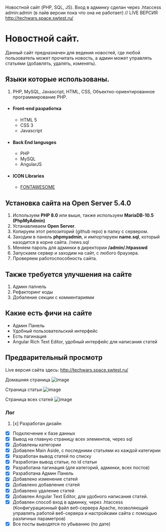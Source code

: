 Новостной сайт (PHP, SQL, JS). Вход в админку сделан через .htaccess admin:admin (в лайв версии пока что она не работает) // LIVE ВЕРСИЯ http://techwars.space.swtest.ru/ 

# Новостной сайт.

Данный сайт предназначен для ведения новостей, где любой пользователь может прочитать новость, а админ может управлять статьями (добавлять, удалять, изменять).

## Языки которые использованы.
1. PHP, MySQL, Javascript, HTML, CSS, Объектно-ориентированное программирование PHP.

- #### Front-end разработка
    - HTML 5
    - CSS 3
    - Javascript

- #### Back End langusges
    - PHP
    - MySQL
    - AngularJS

- #### ICON Libraries
    - [FONTAWESOME](https://fontawesome.com/)

## Установка сайта на Open Server 5.4.0
1. Используем **PHP 8.0** или выше, также используем **MariaDB-10.5 (PhpMyAdmin)**
2. Устанавливаем **Open Server**.
3. Копируем этот репозиторий (github repo) в папку с сервером.
4. Заходим в панель **phpmyadmin**, и импортируем **name.sql**, который назодится в корне сайта. /news.sql
5. Меняем пароль для админки в директории **/admin/.htpasswd**
6. Запускаем сервер и заходим на сайт, с любого браузера.
7. Проверяем работоспособность сайта.

## Также требуется улучшения на сайте
1. Админ палнель
2. Рефакторинг коды
3. Добаление секции с комментариями

## Какие есть фичи на сайте
- Админ Панель
- Удобный пользовательский интерфейс
- Есть пагинация
- Angular Rich Text Editor, удобный интерфейс для написания статей

## Предварительный просмотр

Live версия сайта здесь: http://techwars.space.swtest.ru/ 

Домашняя страница
![image](https://user-images.githubusercontent.com/38429687/145822456-a26d6353-a151-4bdc-8cbb-8e0a589da917.png)

Страница статьи
![image](https://user-images.githubusercontent.com/38429687/145822883-4ffba654-8b83-46f4-8cc0-b960636bc02c.png)

Страница всех статей
![image](https://user-images.githubusercontent.com/38429687/145823526-7cf799fa-dcee-4e57-adbf-680cd96985ca.png)

### Лог

1. [x] Разработан дизайн
- [x] Подключение к базе данных
- [x] Вывод на главную страницу всех элементов, через sql
- [x] Добавлены категории
- [x] Добавлен Main Aside, с последними статьями из каждой категирии
- [x] Разработан вывод статей по списку
- [x] Разработан вывод статьи, по id статьи
- [x] Разработана пагинация (для категорий, админки, всех постов)
- [x] Разработана Админ Панель
- [x] Добавлено изменение статей
- [x] Добавлено добавление статей
- [x] Добавлено удаление статей
- [x] Добавлен Angular Text Editor, для удобного написания статей.
- [x] Добавлен способ вход в админку, через .htaccess (Конфигурационный файл веб-сервера Apache, позволяющий управлять работой веб-сервера и настройками сайта с помощью различных параметров)
- [x] Все посты выводятся по убыванию (по дате)
